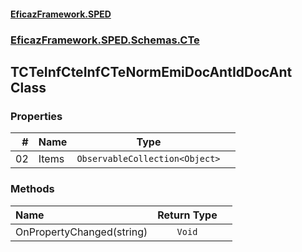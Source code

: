 #### [EficazFramework.SPED](EficazFrameworkSPED.md 'EficazFramework SPED')
### [EficazFramework.SPED.Schemas.CTe](EficazFramework.SPED.Schemas.CTe.md 'EficazFramework.SPED.Schemas.CTe')

## TCTeInfCteInfCTeNormEmiDocAntIdDocAnt Class
### Properties

| # | Name | Type | |
| ---: | :--- | :---: | :--- |
| 02 | Items | `ObservableCollection<Object>` |  |
### Methods

| Name | Return Type | |
| :--- | :---: | :--- |
| OnPropertyChanged(string) | `Void` |  |
